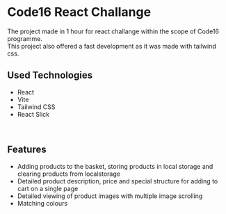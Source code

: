 <h1>Code16 React Challange</h1>
<p>The project made in 1 hour for react challange within the scope of Code16 programme. 
  <br> This project also offered a fast development as it was made with tailwind css.</p>
<h2>Used Technologies</h2>
<ul>
  <li>React</li>
  <li>Vite</li>
  <li>Tailwind CSS</li>
  <li>React Slick</li>
</ul>
<br>
<h2>Features</h2>
<ul>
  <li>Adding products to the basket, storing products in local storage and clearing products from localstorage</li>
  <li>Detailed product description, price and special structure for adding to cart on a single page</li>
  <li>Detailed viewing of product images with multiple image scrolling</li>
  <li>Matching colours</li>
</ul>
